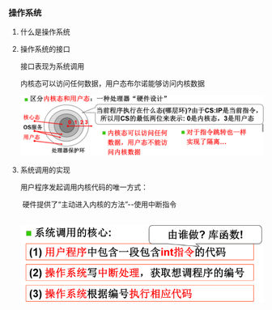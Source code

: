 ### 操作系统

1. 什么是操作系统

   

2. 操作系统的接口

   接口表现为系统调用

   内核态可以访问任何数据，用户态布尔诺能够访问内核数据

   ![](内核态与用户态.png)
   
3. 系统调用的实现

   用户程序发起调用内核代码的唯一方式：

   ​		硬件提供了“主动进入内核的方法”--使用中断指令

   ​		![](系统调用的核心.png)